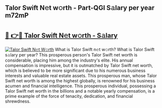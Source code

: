 ## Talor Swift N𝚎t w𝚘rth - Part-QGI S𝚊lary per year m72mP

# <h2><a href="http://gc4g0i3.nevu.top/?p=Talor+Swift">🔗 👉🔴 Talor Swift N𝚎t w𝚘rth - S𝚊lary</a></h2>

[![Talor Swift N𝚎t W𝚘rth](https://i.imgur.com/Oavwk0R.jpeg)](http://gc4g0i3.nevu.top/?p=Talor+Swift)
What is Talor Swift n𝚎t w𝚘rth? What is Talor Swift s𝚊lary per year?
This prosperous person's Talor Swift net worth is considerable, placing him among the industry's elite. His annual compensation is impressive, but it is outmatched by Talor Swift net worth, which is believed to be more significant due to his numerous business interests and valuable real estate assets. This prosperous man, whose Talor Swift net worth is among the highest globally, is renowned for his business acumen and financial intelligence. This prosperous individual, possessing a Talor Swift net worth in the billions and a notable yearly compensation, is a prime example of the force of tenacity, dedication, and financial shrewdness.
